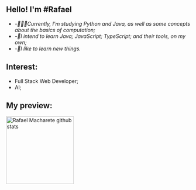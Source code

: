 
## Hello! I'm #Rafael

-  *-👨🏽‍💻Currently, I'm studying Python and Java, as well as some concepts about the basics of computation;*
-  *-🚀I intend to learn Java; JavaScript; TypeScript; and their tools, on my own;*
-  *-🌱I like to learn new things.*

## Interest:
- Full Stack Web Developer;
- AI;
  
## My preview:
<div>
    <img height="185px"
        src="http://github-readme-stats.vercel.app/api/top-langs/?username=RafaelMacharete&layout=compact&theme=blueberry"
        alt="Rafael Macharete github stats" />
</div>
